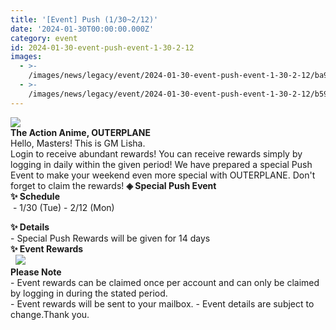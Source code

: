 ```yaml
---
title: '[Event] Push (1/30~2/12)'
date: '2024-01-30T00:00:00.000Z'
category: event
id: 2024-01-30-event-push-event-1-30-2-12
images:
  - >-
    /images/news/legacy/event/2024-01-30-event-push-event-1-30-2-12/ba9ef1b67666400cb6a4d32a3af0a3eb.webp
  - >-
    /images/news/legacy/event/2024-01-30-event-push-event-1-30-2-12/b59be7d4b2e14ead98f27383a591ce99.webp
---
```


![](/images/news/legacy/event/2024-01-30-event-push-event-1-30-2-12/ba9ef1b67666400cb6a4d32a3af0a3eb.webp)  
**The Action Anime, OUTERPLANE**          
Hello, Masters! This is GM Lisha.  
Login to receive abundant rewards! You can receive rewards simply by logging in daily within the given period! We have prepared a special Push Event to make your weekend even more special with OUTERPLANE. Don't forget to claim the rewards! **◈ Special Push Event  
✨ Schedule**      
 - 1/30 (Tue) - 2/12 (Mon)

  
**✨ Details**     
\- Special Push Rewards will be given for 14 days  
**✨ Event Rewards**        
  **![](/images/news/legacy/event/2024-01-30-event-push-event-1-30-2-12/b59be7d4b2e14ead98f27383a591ce99.webp)**  
**Please Note**  
\- Event rewards can be claimed once per account and can only be claimed by logging in during the stated period.  
\- Event rewards will be sent to your mailbox. - Event details are subject to change.Thank you.
